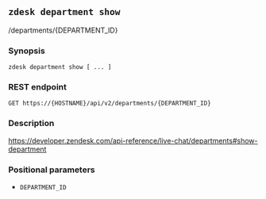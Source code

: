 ## `zdesk department show`

/departments/{DEPARTMENT_ID}

### Synopsis

    zdesk department show [ ... ]

### REST endpoint

    GET https://{HOSTNAME}/api/v2/departments/{DEPARTMENT_ID}

### Description

https://developer.zendesk.com/api-reference/live-chat/departments#show-department

### Positional parameters

* `DEPARTMENT_ID`

